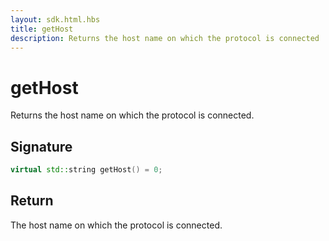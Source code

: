 ```yaml
---
layout: sdk.html.hbs
title: getHost
description: Returns the host name on which the protocol is connected
---
```


# getHost

Returns the host name on which the protocol is connected.

## Signature

```cpp
virtual std::string getHost() = 0;
```

## Return

The host name on which the protocol is connected.
